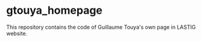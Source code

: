# gtouya_homepage

This repository contains the code of Guillaume Touya's own page in LASTIG website.
